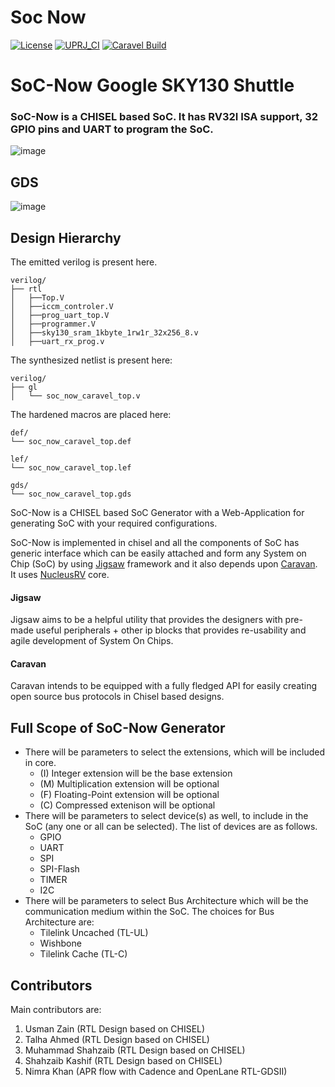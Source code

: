 # Soc Now 

[![License](https://img.shields.io/badge/License-Apache%202.0-blue.svg)](https://opensource.org/licenses/Apache-2.0) [![UPRJ_CI](https://github.com/efabless/caravel_project_example/actions/workflows/user_project_ci.yml/badge.svg)](https://github.com/efabless/caravel_project_example/actions/workflows/user_project_ci.yml) [![Caravel Build](https://github.com/efabless/caravel_project_example/actions/workflows/caravel_build.yml/badge.svg)](https://github.com/efabless/caravel_project_example/actions/workflows/caravel_build.yml)

# SoC-Now Google SKY130 Shuttle
### SoC-Now is a CHISEL based SoC. It has RV32I ISA support, 32 GPIO pins and UART to program the SoC. 
![image](https://user-images.githubusercontent.com/52505840/172834779-152d220e-06a2-4419-8650-636f324d3d3a.png)

## GDS
![image](https://user-images.githubusercontent.com/52505840/172838414-5f9890b0-d31c-49a0-846c-013d76b066c9.png)

## Design Hierarchy
The emitted verilog is present here.
```
verilog/
├── rtl
│   ├──Top.V
│   ├──iccm_controler.V
│   ├──prog_uart_top.V
│   ├──programmer.V
│   ├──sky130_sram_1kbyte_1rw1r_32x256_8.v
│   ├──uart_rx_prog.v

```
The synthesized netlist is present here:
```
verilog/
├── gl
│   └── soc_now_caravel_top.v
```
The hardened macros are placed here:
```
def/
└── soc_now_caravel_top.def
```
```
lef/
└── soc_now_caravel_top.lef
```
```
gds/
└── soc_now_caravel_top.gds
```


SoC-Now is a CHISEL based SoC Generator with a Web-Application for generating SoC with your required configurations.

SoC-Now is implemented in chisel and all the components of SoC has generic interface which can be easily attached and form any System on Chip (SoC) by using [Jigsaw](https://github.com/talha-ahmed-1/jigsaw) framework and it also depends upon [Caravan](https://github.com/merledu/caravan). It uses [NucleusRV](https://github.com/merledu/nucleusrv) core.

#### Jigsaw
Jigsaw aims to be a helpful utility that provides the designers with pre-made useful peripherals + other ip blocks that provides re-usability and agile development of System On Chips.

#### Caravan
Caravan intends to be equipped with a fully fledged API for easily creating open source bus protocols in Chisel based designs.

## Full Scope of SoC-Now Generator
- There will be parameters to select the extensions, which will be included in core.
    - (I) Integer extension will be the base extension
    - (M) Multiplication extension will be optional
    - (F) Floating-Point extension will be optional
    - (C) Compressed extenison will be optional
- There will be parameters to select device(s) as well, to include in the SoC (any one or all can be selected). The list of devices are as follows.
    - GPIO
    - UART
    - SPI
    - SPI-Flash
    - TIMER
    - I2C
- There will be parameters to select Bus Architecture which will be the communication medium within the SoC. The choices for Bus Architecture are:
    - Tilelink Uncached (TL-UL)
    - Wishbone
    - Tilelink Cache (TL-C)

## Contributors
Main contributors are:
1. Usman Zain (RTL Design based on CHISEL)
2. Talha Ahmed (RTL Design based on CHISEL)
3. Muhammad Shahzaib (RTL Design based on CHISEL)
4. Shahzaib Kashif (RTL Design based on CHISEL)
5. Nimra Khan (APR flow with Cadence and OpenLane RTL-GDSII)
